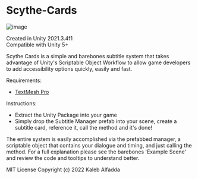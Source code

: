 # Scythe-Cards
![image](https://user-images.githubusercontent.com/38150569/175878182-e126dc06-4562-4494-b54b-7d3e58c0f203.png)

Created in Unity 2021.3.4f1<br>
Compatible with Unity 5+

Scythe Cards is a simple and barebones subtitle system that takes advantage
of Unity's Scriptable Object Workflow to allow game developers to add
accessibility options quickly, easily and fast.

Requirements:
- <a href="https://learn.unity.com/tutorial/working-with-textmesh-pro#5f86410eedbc2a00249a4927">TextMesh Pro</a>

Instructions:
- Extract the Unity Package into your game
- Simply drop the Subtitle Manager prefab into your scene, create a subtitle card, reference it, call the method and it's done!

The entire system is easily accomplished via the prefabbed manager, a scriptable object that contains your dialogue and timing, and just calling the method.
For a full explanation please see the barebones 'Example Scene' and review the code and tooltips to understand better.




MIT License
Copyright (c) 2022 Kaleb Alfadda
